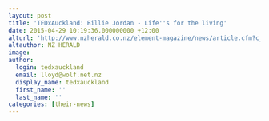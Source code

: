```yaml
---
layout: post
title: 'TEDxAuckland: Billie Jordan - Life''s for the living'
date: 2015-04-29 10:19:36.000000000 +12:00
alturl: 'http://www.nzherald.co.nz/element-magazine/news/article.cfm?c_id=1503340&objectid=11440391'
altauthor: NZ HERALD
image:
author:
  login: tedxauckland
  email: lloyd@wolf.net.nz
  display_name: tedxauckland
  first_name: ''
  last_name: ''
categories: [their-news]
---
```

